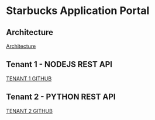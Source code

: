 # Starbucks Application Portal

## Architecture
[Architecture](Architecture.png)

## Tenant 1 - NODEJS REST API
[TENANT 1 GITHUB](https://github.com/arunabh05/restbucks-nodejs)

## Tenant 2 - PYTHON REST API
[TENANT 2 GITHUB](https://github.com/gladiatorAsh/Starbucks/tree/master/RestBucksTenant2)
